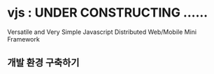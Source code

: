# vjs : UNDER CONSTRUCTING ......

Versatile and Very Simple Javascript Distributed Web/Mobile Mini Framework

## 개발 환경 구축하기
